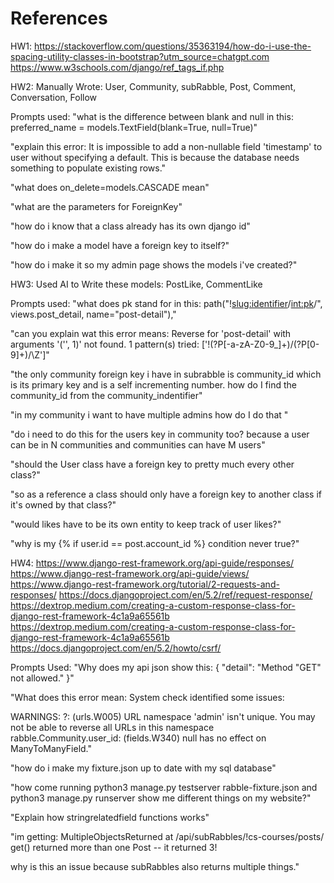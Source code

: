 # References

HW1:
https://stackoverflow.com/questions/35363194/how-do-i-use-the-spacing-utility-classes-in-bootstrap?utm_source=chatgpt.com
https://www.w3schools.com/django/ref_tags_if.php

HW2:
Manually Wrote:
User, Community, subRabble, Post, Comment, Conversation, Follow

Prompts used:
"what is the difference between blank and null in this:
preferred_name = models.TextField(blank=True, null=True)"

"explain this error: It is impossible to add a non-nullable field 'timestamp' to user without specifying a default. This is because the database needs something to populate existing rows."

"what does on_delete=models.CASCADE mean"

"what are the parameters for ForeignKey"

"how do i know that a class already has its own django id"

"how do i make a model have a foreign key to itself?"

"how do i make it so my admin page shows the models i've created?"

HW3:
Used AI to Write these models:
PostLike, CommentLike

Prompts used:
"what does pk stand for in this:
path("!<slug:identifier>/<int:pk>/", views.post_detail, name="post-detail"),"

"can you explain wat this error means: Reverse for 'post-detail' with arguments '('', 1)' not found. 1 pattern(s) tried: ['!(?P<identifier>[-a-zA-Z0-9_]+)/(?P<pk>[0-9]+)/\\Z']"

"the only community foreign key i have in subrabble is community_id which is its primary key and is a self incrementing number. how do I find the community_id from the community_indentifier"

"in my community i want to have multiple admins how do I do that "

"do i need to do this for the users key in community too? because a user can be in N communities and communities can have M users"

"should the User class have a foreign key to pretty much every other class?"

"so as a reference a class should only have a foreign key to another class if it's owned by that class?"

"would likes have to be its own entity to keep track of user likes?"

"why is my {% if user.id == post.account_id %} condition never true?"

HW4:
https://www.django-rest-framework.org/api-guide/responses/
https://www.django-rest-framework.org/api-guide/views/
https://www.django-rest-framework.org/tutorial/2-requests-and-responses/
https://docs.djangoproject.com/en/5.2/ref/request-response/
https://dextrop.medium.com/creating-a-custom-response-class-for-django-rest-framework-4c1a9a65561b
https://dextrop.medium.com/creating-a-custom-response-class-for-django-rest-framework-4c1a9a65561b
https://docs.djangoproject.com/en/5.2/howto/csrf/

Prompts Used:
"Why does my api json show this:
{
    "detail": "Method \"GET\" not allowed."
}"

"What does this error mean:
System check identified some issues:

WARNINGS:
?: (urls.W005) URL namespace 'admin' isn't unique. You may not be able to reverse all URLs in this namespace
rabble.Community.user_id: (fields.W340) null has no effect on ManyToManyField."

"how do i make my fixture.json up to date with my sql database"

"how come running python3 manage.py testserver rabble-fixture.json and python3 manage.py runserver show me different things on my website?"

"Explain how stringrelatedfield functions works"

"im getting:
MultipleObjectsReturned at /api/subRabbles/!cs-courses/posts/
get() returned more than one Post -- it returned 3!

why is this an issue because subRabbles also returns multiple things."